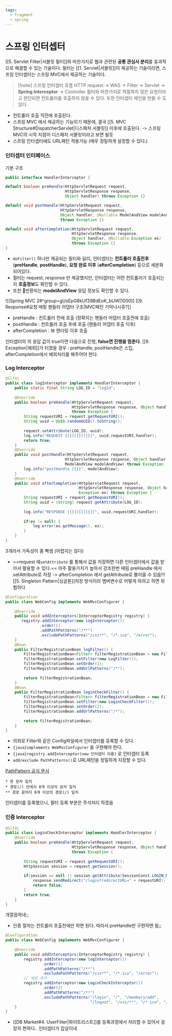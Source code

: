```yaml
---
tags:
  - fragment
  - spring
---
```

# 스프링 인터셉터
[[5. Servlet Filter|서블릿 필터]]와 마찬가지로 웹과 관련된 **공통 관심사 분리**를 효과적으로 해결할 수 있는 기술이다.
필터는 [[1. Servlet|서블릿]]이 제공하는 기술이라면, 스프링 인터셉터는 스프링 MVC에서 제공하는 기술이다.

> [!note] 스프링 인터셉터 흐름
> HTTP request -> WAS -> Filter -> Servlet -> **Spring Interceptor** -> Controller
  필터와 마찬가지로 적절하지 않은 요청이라고 판단되면 컨트롤러를 호출하지 않을 수 있다.
  또한 인터셉터 체인을 만들 수 도 있다.

- 컨트롤러 호출 직전에 호출된다.
- 스프링 MVC 에서 제공하는 기능이기 때문에, 결국 [[5. MVC Structure#DispatcherServlet|디스패처 서블릿]] 이후에 호출된다.
  -> 스프링 MVC의 시작 지점이 디스패처 서블릿이라고 보면 될듯
- 스프링 인터셉터에도 URL패턴 적용가능 (매우 정밀하게 설정할 수 있다.)

### 인터셉터 인터페이스
기본 구조
```java
public interface HandlerInterceptor {

default boolean preHandle(HttpServletRequest request, 
						  HttpServletResponse response,
						  Object handler) throws Exception {}

default void postHandle(HttpServletRequest request, 
						HttpServletResponse response,
						Object handler, @Nullable ModelAndView modelAndView) 
						throws Exception {}

default void afterCompletion(HttpServletRequest request, 
							 HttpServletResponse response, 
							 Object handler, @Nullable Exception ex) 
							 throws Exception {}
}
```
- `doFilter()` 하나만 제공되는 필터와 달리, 
  인터셉터는 **컨트롤러 호출전후** (**preHandle**, **postHandle**), **요청 완료 이후** (**afterCompletion**) 등으로 세분화 되어있다.
- 필터는 request, response 만 제공했지만, 인터셉터는 어떤 컨트롤러가 호출되는지 **호출정보**도 확인할 수 있다.
- 또한 반환되는 **modelAndView** 응답 정보도 확인할 수 있다.

![[Spring MVC 2#^group=gUsEpG8kUf39BdEoK_bUW|1000]]
[[9. Response#요청 매핑 핸들러 어댑터 구조|MVC패턴 기억나시쥬?]]
- preHandle : 컨트롤러 전에 호출 (정확히는 핸들러 어댑터 호출전에 호출)
- postHandle : 컨트롤러 호출 후에 호출 (핸들러 어댑터 호출 이후)
- afterCompletion : 뷰 렌더링 이후 호출

 인터셉터의 의 응답 값이 true이면 다음으로 진행, **false면 진행을 멈춘다**.
[[9. Exception|예외]]가 터졌을 경우 : preHandle, postHandle은 스킵, afterCompletion에서 예외처리를 해주어야 한다.


### Log Interceptor
```java
@Slf4j  
public class logInterceptor implements HandlerInterceptor {  
    public static final String LOG_ID = "logId";  
  
    @Override  
    public boolean preHandle(HttpServletRequest request, 
						     HttpServletResponse response, Object handler) 
						     throws Exception {  
        String requestURI = request.getRequestURI();  
        String uuid = UUID.randomUUID().toString(); 
        
        request.setAttribute(LOG_ID, uuid);  
        log.info("REQUEST [{}][{}][{}]", uuid,requestURI,handler);  
        return true;  
    }  
    @Override  
    public void postHandle(HttpServletRequest request, 
						  HttpServletResponse response, Object handler, 
						  ModelAndView modelAndView) throws Exception {  
        log.info("postHandle [{}]", modelAndView);  
    }  
    @Override  
    public void afterCompletion(HttpServletRequest request, 
							    HttpServletResponse response, Object handler, 
							    Exception ex) throws Exception {  
        String requestURI = request.getRequestURI();  
        String uuid = (String) request.getAttribute(LOG_ID);  
  
        log.info("RESPONSE [{}][{}][{}]", uuid,requestURI,handler);  
  
        if(ex != null) {  
            log.error(ex.getMessage(), ex);  
        }    
    }
}
```
3개라서 가독성이 좀 빡셈 (어렵지는 않다)
- ==request 에`setAttribute` 를 통해서 값을 저장하면 다른 인터셉터에서 값을 받아서 활용할 수 있다.==
  아주 활용가치가 높아서 강조한번 때림
  preHandle 에서 setAttribute로 저장 -> afterCompletion 에서 getAttribute로 불러올 수 있음!!!
  [[5. Singleton Pattern|싱글톤]]저장 방식이라 멤버변수로 어떻게 하려고 하면 위험하다



```java title:"인터셉터 등록" hl:2,4-10
@Configuration  
public class WebConfig implements WebMvcConfigurer {  
  
    @Override  
    public void addInterceptors(InterceptorRegistry registry) {  
       registry.addInterceptor(new logInterceptor())  
               .order(1)  
               .addPathPatterns("/**")  
               .excludePathPatterns("/css**", "/*.ico", "/error");  
    }  
    @Bean  
    public FilterRegistrationBean logFilter() {  
        FilterRegistrationBean<Filter> filterRegistrationBean = new FilterRegistrationBean<>();  
        filterRegistrationBean.setFilter(new LogFilter());  
        filterRegistrationBean.setOrder(1);  
        filterRegistrationBean.addUrlPatterns("/*");  
  
        return filterRegistrationBean;  
    }    
    @Bean  
    public FilterRegistrationBean loginCheckFilter() {  
        FilterRegistrationBean<Filter> filterRegistrationBean = new FilterRegistrationBean<>();  
        filterRegistrationBean.setFilter(new LoginCheckFilter());  
        filterRegistrationBean.setOrder(2);  
        filterRegistrationBean.addUrlPatterns("/*");  
  
        return filterRegistrationBean;  
    }
}
```
- 의외로 Filter와 같은 Config파일에서 인터셉터를 등록할 수 있다.
- `{java}implements WebMvcConfigurer` 을 구현해야 한다.
- `{java}registry.addInterceptor(new 인터셉터 이름)` 로 인터셉터 등록
- `add/exclude PathPatterns()`로 URL패턴을 정밀하게 지정할 수 있다.

[PathPattern 공식 문서](https://docs.spring.io/spring-framework/docs/current/javadoc-api/org/springframework/web/util/pattern/PathPattern.html)
```
? 한 문자 일치
* 경로(/) 안에서 0개 이상의 문자 일치
** 경로 끝까지 0개 이상의 경로(/) 일치
```

인터셉터를 등록했으니, 필터 등록 부분은 주석처리 하겠음


### 인증 Interceptor
```java
@Slf4j  
public class LoginCheckInterceptor implements HandlerInterceptor {  
    @Override  
    public boolean preHandle(HttpServletRequest request, 
						     HttpServletResponse response, Object handler) 
						     throws Exception {  
  
        String requestURI = request.getRequestURI();  
        HttpSession session = request.getSession();  
  
        if(session == null || session.getAttribute(SessionConst.LOGIN_MEMBER) == null ) {  
            response.sendRedirect("/login?redirectURL=" + requestURI);  
            return false;  
        }        
	    return true;  
    }
}
```
개깔끔하네;;
- 인증 절차는 컨트롤러 호출전에만 하면 된다. 따라서 preHandle만 구현하면 됨;;

```java hl:11-16
@Configuration  
public class WebConfig implements WebMvcConfigurer {  
  
    @Override  
    public void addInterceptors(InterceptorRegistry registry) {  
        registry.addInterceptor(new logInterceptor())  
                .order(1)  
                .addPathPatterns("/**")  
                .excludePathPatterns("/css**", "/*.ico", "/error");  
		// 새로 추가
        registry.addInterceptor(new LoginCheckInterceptor())  
                .order(2)  
                .addPathPatterns("/**")  
                .excludePathPatterns("/login", "/", "/members/add", 
						             "/logout", "/css/**", "/*.ico", "/error");  
    }
}
```
- [[DB Market#4. UserFilter|화이트리스트]]를 등록과정에서 처리할 수 있어서 굉장히 편하다.. 
인터셉터가 압살이네 









